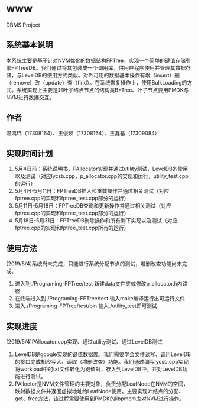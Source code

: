 # www
DBMS Project
## 系统基本说明
本系统主要是基于针对NVM优化的数据结构FPTree，实现一个简单的键值存储引擎FPTreeDB。我们通过将其包装成一个调用库，供用户程序使用并管理其数据存储，与LevelDB的使用方式类似。对外可用的数据基本操作有增（insert）删（remove）改（update）查（find）。在系统恢复操作上，使用BulkLoading的方式。系统实现上主要是非叶子结点节点的结构类B+Tree、叶子节点要用PMDK与NVM进行数据交互。
## 作者
温鸿玮（17308164）、王俊焕（17308164）、王鑫基（17309084）
## 实现时间计划
1. 5月4日前：系统说明书，PAllocator实现并通过utility测试，LevelDB的使用以及测试（对应lycsb.cpp，p_allocator.cpp的实现和运行，utility_test.cpp的运行）
2. 5月4日-5月11日：FPTreeDB插入和重载操作并通过相关测试（对应fptree.cpp的实现和fptree_test.cpp部分的运行）
3. 5月11日-5月18日：FPTreeDB查询和更新操作并通过相关测试（对应fptree.cpp的实现和fptree_test.cpp部分的运行）
4. 5月18日-5月31日：FPTreeDB删除操作和所有剩下实现以及测试（对应fptree.cpp的实现和fptree_test.cpp所有的运行）
## 使用方法
[2019/5/4]系统尚未完成，只能进行系统分配节点的测试，增删改查功能尚未完成。
1. 进入到./Programing-FPTree/test 新建data文件夹或修改p_allocator.h内路径
2. 在终端进入到./Programing-FPTree/test 输入make编译运行出可运行文件
3. 进入./Programing-FPTree/test/bin 输入./utility_test即可测试
## 实现进度
[2019/5/4]PAllocator.cpp实现、通过utility测试、通过LevelDB测试
1. LevelDB是google实现的键值数据库。我们需要学会文件读写、调用LevelDB的接口完成相应写入、读取（增删改查）功能。我们通过编写lycsb.cpp实现将workload中的txt文件转化为键值对，存入到LevelDB中，并对LevelDB功能进行测试。
2. PAlloctor是NVM文件管理的主要对象，负责分配LeafNode在NVM的空间，映射数据文件并返回虚拟地址给LeafNode使用。主要实现叶结点的分配、get、free方法，该过程需要使用到PMDK的libpmem库对NVM进行操作。
